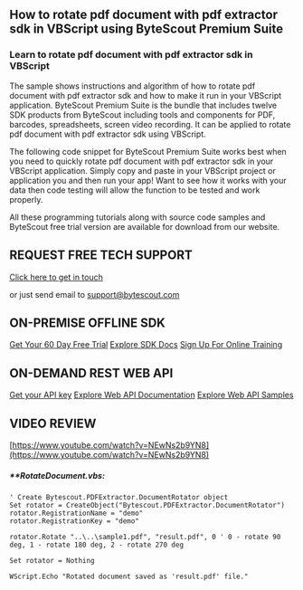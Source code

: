 ## How to rotate pdf document with pdf extractor sdk in VBScript using ByteScout Premium Suite

### Learn to rotate pdf document with pdf extractor sdk in VBScript

The sample shows instructions and algorithm of how to rotate pdf document with pdf extractor sdk and how to make it run in your VBScript application. ByteScout Premium Suite is the bundle that includes twelve SDK products from ByteScout including tools and components for PDF, barcodes, spreadsheets, screen video recording. It can be applied to rotate pdf document with pdf extractor sdk using VBScript.

The following code snippet for ByteScout Premium Suite works best when you need to quickly rotate pdf document with pdf extractor sdk in your VBScript application.  Simply copy and paste in your VBScript project or application you and then run your app! Want to see how it works with your data then code testing will allow the function to be tested and work properly.

All these programming tutorials along with source code samples and ByteScout free trial version are available for download from our website.

## REQUEST FREE TECH SUPPORT

[Click here to get in touch](https://bytescout.zendesk.com/hc/en-us/requests/new?subject=ByteScout%20Premium%20Suite%20Question)

or just send email to [support@bytescout.com](mailto:support@bytescout.com?subject=ByteScout%20Premium%20Suite%20Question) 

## ON-PREMISE OFFLINE SDK 

[Get Your 60 Day Free Trial](https://bytescout.com/download/web-installer?utm_source=github-readme)
[Explore SDK Docs](https://bytescout.com/documentation/index.html?utm_source=github-readme)
[Sign Up For Online Training](https://academy.bytescout.com/)


## ON-DEMAND REST WEB API

[Get your API key](https://pdf.co/documentation/api?utm_source=github-readme)
[Explore Web API Documentation](https://pdf.co/documentation/api?utm_source=github-readme)
[Explore Web API Samples](https://github.com/bytescout/ByteScout-SDK-SourceCode/tree/master/PDF.co%20Web%20API)

## VIDEO REVIEW

[https://www.youtube.com/watch?v=NEwNs2b9YN8](https://www.youtube.com/watch?v=NEwNs2b9YN8)




<!-- code block begin -->

##### ****RotateDocument.vbs:**
    
```
' Create Bytescout.PDFExtractor.DocumentRotator object
Set rotator = CreateObject("Bytescout.PDFExtractor.DocumentRotator")
rotator.RegistrationName = "demo"
rotator.RegistrationKey = "demo"

rotator.Rotate "..\..\sample1.pdf", "result.pdf", 0 ' 0 - rotate 90 deg, 1 - rotate 180 deg, 2 - rotate 270 deg
                
Set rotator = Nothing

WScript.Echo "Rotated document saved as 'result.pdf' file."
```

<!-- code block end -->